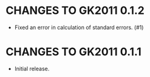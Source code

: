 # CHANGES TO GK2011 0.1.2

* Fixed an error in calculation of standard errors. (#1)

# CHANGES TO GK2011 0.1.1

* Initial release.
